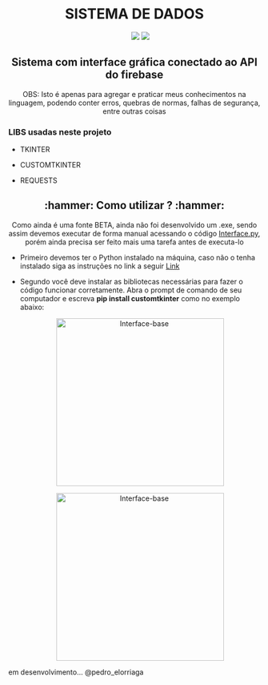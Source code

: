 <h1 align="center"> SISTEMA DE DADOS </h1>

<ul align="center">
     <img src="http://img.shields.io/static/v1?label=VERSION&message=BETA%201.0.0&color=blue&style=for-the-badge">
     <img src="http://img.shields.io/static/v1?label=STATUS&message=EM%20DESENVOLVIMENTO&color=GREEN&style=for-the-badge">
</ul>

<h2 align="center">Sistema com interface gráfica conectado ao API do firebase</h2>

<p align="center">OBS: Isto é apenas para agregar e praticar meus conhecimentos na linguagem, podendo conter erros, quebras de normas, falhas de segurança, entre outras coisas</p>

<h3 align="left">LIBS usadas neste projeto</h3>
<ul>
     <li>
          <p>TKINTER</p>
     </li>
     <li>
          <p>CUSTOMTKINTER</p>
     </li>
     <li>
          <p>REQUESTS</p>
     </li>
</ul>

<h2 align="center">:hammer: Como utilizar ? :hammer:</h2>

<p align="center">Como ainda é uma fonte BETA, ainda não foi desenvolvido um .exe, sendo assim devemos executar de forma manual acessando o código <a href="https://github.com/PedroElorriaga/CarrosImportados/blob/main/requests_/interface.py">Interface.py</a>, porém ainda precisa ser feito mais uma tarefa antes de executa-lo</p>

<ul align="left">
     <li>
          <p>Primeiro devemos ter o Python instalado na máquina, caso não o tenha instalado siga as instruções no link a seguir <a href="https://www.hashtagtreinamentos.com/como-baixar-python?gclid=Cj0KCQiA_P6dBhD1ARIsAAGI7HBNikzYidO8Df-hIeCEIxotmy4aqcLfHNJDOjypBO_7Lsno2eb21x4aAiY5EALw_wcB">Link</a></p>
     </li>
     <li>
          <p>Segundo você deve instalar as bibliotecas necessárias para fazer o código funcionar corretamente. Abra o prompt de comando de seu computador e escreva <b>pip install customtkinter</b> como no exemplo abaixo:</p>
          <p align="center">
          <img width="335" alt="Interface-base" src="https://user-images.githubusercontent.com/109704540/212206306-e23f7bbc-6be7-4fa6-8e44-7bdeffd68641.png">
          </p>
     </li>
</ul>

<p align="left"></p>

<ul align="center">
<img width="335" alt="Interface-base" src="https://user-images.githubusercontent.com/109704540/212161974-5f0a010d-9e14-4665-8f7a-18d7392adff0.png">
</ul>

em desenvolvimento...
@pedro_elorriaga
